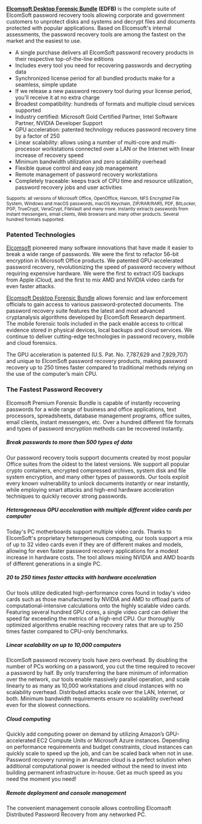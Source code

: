 **[Elcomsoft Desktop Forensic
Bundle](https://www.elcomsoft.com/edfb.html) (EDFB)** is the complete
suite of ElcomSoft password recovery tools allowing corporate and
government customers to unprotect disks and systems and decrypt files
and documents protected with popular applications. Based on Elcomsoft's
internal assessments, the password recovery tools are among the fastest
on the market and the easiest to use.

- A single purchase delivers all ElcomSoft password recovery products in
  their respective top-of-the-line editions
- Includes every tool you need for recovering passwords and decrypting
  data
- Synchronized license period for all bundled products make for a
  seamless, simple update
- If we release a new password recovery tool during your license period,
  you'll receive it at no extra charge
- Broadest compatibility: hundreds of formats and multiple cloud
  services supported
- Industry certified: Microsoft Gold Certified Partner, Intel Software
  Partner, NVIDIA Developer Support
- GPU acceleration: patented technology reduces password recovery time
  by a factor of 250
- Linear scalability: allows using a number of multi-core and
  multi-processor workstations connected over a LAN or the Internet with
  linear increase of recovery speed
- Minimum bandwidth utilization and zero scalability overhead
- Flexible queue control and easy job management
- Remote management of password recovery workstations
- Completely traceable: keeps track of CPU time and resource
  utilization, password recovery jobs and user activities

<small>Supports: all versions of Microsoft Office, OpenOffice, Hancom,
NFS Encrypted File System, Windows and macOS passwords, macOS Keychain,
ZIP/RAR/RAR5, PDF, BitLocker, PGP, TrueCrypt, VeraCrypt, FileVault and
many more. Instantly extracts passwords from instant messengers, email
clients, Web browsers and many other products. Several hundred formats
supported.</small>

### Patented Technologies

[Elcomsoft](Elcomsoft "wikilink") pioneered many software innovations
that have made it easier to break a wide range of passwords. We were the
first to refactor 56-bit encryption in Microsoft Office products. We
patented GPU-accelerated password recovery, revolutionizing the speed of
password recovery without requiring expensive hardware. We were the
first to extract iOS backups from Apple iCloud, and the first to mix AMD
and NVIDIA video cards for even faster attacks.

[Elcomsoft Desktop Forensic Bundle](https://www.elcomsoft.com/edfb.html)
allows forensic and law enforcement officials to gain access to various
password-protected documents. The password recovery suite features the
latest and most advanced cryptanalysis algorithms developed by ElcomSoft
Research department. The mobile forensic tools included in the pack
enable access to critical evidence stored in physical devices, local
backups and cloud services. We continue to deliver cutting-edge
technologies in password recovery, mobile and cloud forensics.

The GPU acceleration is patented (U.S. Pat. No. 7,787,629 and 7,929,707)
and unique to ElcomSoft password recovery products, making password
recovery up to 250 times faster compared to traditional methods relying
on the use of the computer’s main CPU.

### The Fastest Password Recovery

Elcomsoft Premium Forensic Bundle is capable of instantly recovering
passwords for a wide range of business and office applications, text
processors, spreadsheets, database management programs, office suites,
email clients, instant messengers, etc. Over a hundred different file
formats and types of password encryption methods can be recovered
instantly.

##### Break passwords to more than 500 types of data

Our password recovery tools support documents created by most popular
Office suites from the oldest to the latest versions. We support all
popular crypto containers, encrypted compressed archives, system disk
and file system encryption, and many other types of passwords. Our tools
exploit every known vulnerability to unlock documents instantly or near
instantly, while employing smart attacks and high-end hardware
acceleration techniques to quickly recover strong passwords.

##### Heterogeneous GPU acceleration with multiple different video cards per computer

Today's PC motherboards support multiple video cards. Thanks to
ElcomSoft's proprietary heterogeneous computing, our tools support a mix
of up to 32 video cards even if they are of different makes and models,
allowing for even faster password recovery applications for a modest
increase in hardware costs. The tool allows mixing NVIDIA and AMD boards
of different generations in a single PC.

##### 20 to 250 times faster attacks with hardware acceleration

Our tools utilize dedicated high-performance cores found in today's
video cards such as those manufactured by NVIDIA and AMD to offload
parts of computational-intensive calculations onto the highly scalable
video cards. Featuring several hundred GPU cores, a single video card
can deliver the speed far exceeding the metrics of a high-end CPU. Our
thoroughly optimized algorithms enable reaching recovery rates that are
up to 250 times faster compared to CPU-only benchmarks.

##### Linear scalability on up to 10,000 computers

ElcomSoft password recovery tools have zero overhead. By doubling the
number of PCs working on a password, you cut the time required to
recover a password by half. By only transferring the bare minimum of
information over the network, our tools enable massively parallel
operation, and scale linearly to as many as 10,000 workstations and
cloud instances with no scalability overhead. Distributed attacks scale
over the LAN, Internet, or both. Minimum bandwidth requirements ensure
no scalability overhead even for the slowest connections.

##### Cloud computing

Quickly add computing power on demand by utilizing Amazon’s
GPU-accelerated EC2 Compute Units or Microsoft Azure instances.
Depending on performance requirements and budget constraints, cloud
instances can quickly scale to speed up the job, and can be scaled back
when not in use. Password recovery running in an Amazon cloud is a
perfect solution when additional computational power is needed without
the need to invest into building permanent infrastructure in-house. Get
as much speed as you need the moment you need!

##### Remote deployment and console management

The convenient management console allows controlling Elcomsoft
Distributed Password Recovery from any networked PC.